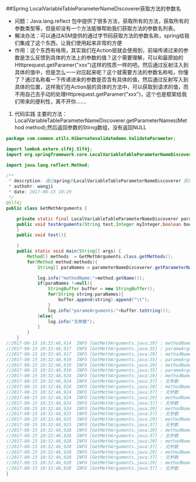 ##Spring LocalVariableTableParameterNameDiscoverer获取方法的参数名
 
*   问题：Java.lang.reflect 包中提供了很多方法，获取所有的方法，获取所有的参数类型等，但是却没有一个方法能够帮助我们获取方法的参数名列表。
*   解决办法：可以通过ASM提供的通过字节码获取方法的参数名称，spring给我们集成了这个东西，让我们使用起来非常的方便
*   作用：这个东西有啥用，其实我们在Action层就会使用到，前端传递过来的参数是怎么反馈到具体的方法上的参数的值？这个需要理解，可以和最原始的Htttprequest.getParamer("xxx")这样的性质一样的吧。然后通过反射注入到具体的值中，但是怎么一一对应起来呢？这个就需要方法的参数名称啦，你懂了？通过名称看一下传递进来的参数是否含有具体的值，然后通过反射写入到具体的位置，这样我们在Action层的具体的方法中，可以获取到请求的值，而不用自己去手动的处理Httprequest.getParamer("xxx")，这个也是框架给我们带来的便利性，离不开你.......

1.  代码实践
主要的方法：LocalVariableTableParameterNameDiscoverer.getParameterNames(Method method);然后返回参数的Stirng数组，没有返回NULL
```java
package com.common.utils.Hibernatevalidatedemo.ValidateParameter;

import lombok.extern.slf4j.Slf4j;
import org.springframework.core.LocalVariableTableParameterNameDiscoverer;

import java.lang.reflect.Method;

/**
 * descrption: 通过spring的LocalVariableTableParameterNameDiscoverer 获取方法的参数，spring也是通过使用ASM通过字节码获取方法中参数的具体的名称
 * authohr: wangji
 * date: 2017-08-15 10:20
 */
@Slf4j
public class GetMethArguments {

    private static final LocalVariableTableParameterNameDiscoverer parameterNameDiscoverer = new LocalVariableTableParameterNameDiscoverer();
    public void testArguments(String test,Integer myInteger,boolean booleanTest){
    }
    public void test(){

    }
    public static void main(String[] args) {
        Method[] methods  = GetMethArguments.class.getMethods();
        for(Method method:methods){
            String[] paraNames = parameterNameDiscoverer.getParameterNames(method);

            log.info("methodName:"+method.getName());
            if(paraNames !=null){
                StringBuffer buffer = new StringBuffer();
                for(String string:paraNames){
                    buffer.append(string).append("\t");
                }
                log.info("parameArguments:"+buffer.toString());
            }else{
                log.info("无参数");
            }
        }
    }
//2017-08-15 10:32:46,914  INFO [GetMethArguments.java:29] : methodName:main
//2017-08-15 10:32:46,917  INFO [GetMethArguments.java:35] : parameArguments:args
//2017-08-15 10:32:46,917  INFO [GetMethArguments.java:29] : methodName:test
//2017-08-15 10:32:46,919  INFO [GetMethArguments.java:35] : parameArguments:
//2017-08-15 10:32:46,919  INFO [GetMethArguments.java:29] : methodName:testArguments
//2017-08-15 10:32:46,919  INFO [GetMethArguments.java:35] : parameArguments:test	myInteger	booleanTest
//2017-08-15 10:32:46,924  INFO [GetMethArguments.java:29] : methodName:wait
//2017-08-15 10:32:46,924  INFO [GetMethArguments.java:37] : 无参数
//2017-08-15 10:32:46,924  INFO [GetMethArguments.java:29] : methodName:wait
//2017-08-15 10:32:46,924  INFO [GetMethArguments.java:37] : 无参数
//2017-08-15 10:32:46,924  INFO [GetMethArguments.java:29] : methodName:wait
//2017-08-15 10:32:46,924  INFO [GetMethArguments.java:37] : 无参数
//2017-08-15 10:32:46,924  INFO [GetMethArguments.java:29] : methodName:equals
//2017-08-15 10:32:46,925  INFO [GetMethArguments.java:37] : 无参数
//2017-08-15 10:32:46,925  INFO [GetMethArguments.java:29] : methodName:toString
//2017-08-15 10:32:46,925  INFO [GetMethArguments.java:37] : 无参数
//2017-08-15 10:32:46,928  INFO [GetMethArguments.java:29] : methodName:hashCode
//2017-08-15 10:32:46,928  INFO [GetMethArguments.java:37] : 无参数
//2017-08-15 10:32:46,928  INFO [GetMethArguments.java:29] : methodName:getClass
//2017-08-15 10:32:46,928  INFO [GetMethArguments.java:37] : 无参数
//2017-08-15 10:32:46,928  INFO [GetMethArguments.java:29] : methodName:notify
//2017-08-15 10:32:46,928  INFO [GetMethArguments.java:37] : 无参数
//2017-08-15 10:32:46,928  INFO [GetMethArguments.java:29] : methodName:notifyAll
//2017-08-15 10:32:46,928  INFO [GetMethArguments.java:37] : 无参数
}

```